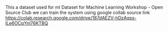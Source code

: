 This a dataset used for ml
Dataset for Machine Learning Workshop - Open Source Club
we can train the system using google collab 
source link https://colab.research.google.com/drive/187dAEZV-hDzAqss-lLe6OCqYnl76KTBQ
